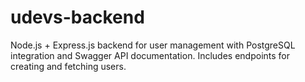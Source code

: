 # udevs-backend
Node.js + Express.js backend for user management with PostgreSQL integration and Swagger API documentation. Includes endpoints for creating and fetching users.
